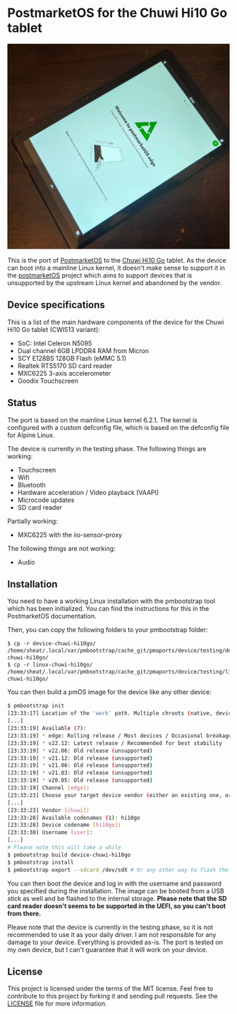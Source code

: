 # PostmarketOS for the Chuwi Hi10 Go tablet

![Chuwi Hi10 Go tablet](pics/pmos_demo.jpg)

This is the port of [PostmarketOS](https://postmarketos.org/) to the 
[Chuwi Hi10 Go](https://www.chuwi.com/product-item/hi10-go/) tablet.
As the device can boot into a mainline Linux kernel, it doesn't make sense to
support it in the [postmarketOS](https://postmarketos.org/) project which
aims to support devices that is unsupported by the upstream Linux kernel and
abandoned by the vendor.

## Device specifications

This is a list of the main hardware components of the device for the 
Chuwi Hi10 Go tablet (CWI513 variant):
- SoC: Intel Celeron N5095
- Dual channel 6GB LPDDR4 RAM from Micron
- SCY E128BS 128GB Flash (eMMC 5.1)
- Realtek RTS5170 SD card reader
- MXC6225 3-axis accelerometer
- Goodix Touchscreen

## Status

The port is based on the mainline Linux kernel 6.2.1. The kernel is configured
with a custom defconfig file, which is based on the defconfig file for Alpine
Linux.

The device is currently in the testing phase. The following things are working:
- Touchscreen
- Wifi
- Bluetooth
- Hardware acceleration / Video playback (VAAPI)
- Microcode updates
- SD card reader

Partially working:
- MXC6225 with the iio-sensor-proxy

The following things are not working:
- Audio

## Installation

You need to have a working Linux installation with the pmbootstrap tool which
has been initialized. You can find the instructions for this in the PostmarketOS
documentation.

Then, you can copy the following folders to your pmbootstrap folder:
```
$ cp -r device-chuwi-hi10go/ /home/sheat/.local/var/pmbootstrap/cache_git/pmaports/device/testing/device-chuwi-hi10go/
$ cp -r linux-chuwi-hi10go/ /home/sheat/.local/var/pmbootstrap/cache_git/pmaports/device/testing/linux-chuwi-hi10go/
```

You can then build a pmOS image for the device like any other device:
```bash
$ pmbootstrap init
[23:33:17] Location of the 'work' path. Multiple chroots (native, device arch, device rootfs) will be created in there.
[...]
[23:33:19] Available (7):
[23:33:19] * edge: Rolling release / Most devices / Occasional breakage: https://postmarketos.org/edge
[23:33:19] * v22.12: Latest release / Recommended for best stability
[23:33:19] * v22.06: Old release (unsupported)
[23:33:19] * v21.12: Old release (unsupported)
[23:33:19] * v21.06: Old release (unsupported)
[23:33:19] * v21.03: Old release (unsupported)
[23:33:19] * v20.05: Old release (unsupported)
[23:33:19] Channel [edge]: 
[23:33:23] Choose your target device vendor (either an existing one, or a new one for porting).
[...]
[23:33:23] Vendor [chuwi]: 
[23:33:28] Available codenames (1): hi10go
[23:33:28] Device codename [hi10go]: 
[23:33:30] Username [user]: 
[...]
# Please note this will take a while
$ pmbootstrap build device-chuwi-hi10go
$ pmbootstrap install
$ pmbootstrap export --sdcard /dev/sdX # Or any other way to flash the image
```
You can then boot the device and log in with the username and password you
specified during the installation. The image can be booted from a USB stick
as well and be flashed to the internal storage. **Please note that the
SD card reader doesn't seems to be supported in the UEFI, so you can't boot
from there.**

Please note that the device is currently in the testing phase, so it is not
recommended to use it as your daily driver. I am not responsible for any
damage to your device. Everything is provided as-is. The port is tested on
my own device, but I can't guarantee that it will work on your device.

## License
This project is licensed under the terms of the MIT license. Feel free to
contribute to this project by forking it and sending pull requests. See
the [LICENSE](LICENSE) file for more information.

